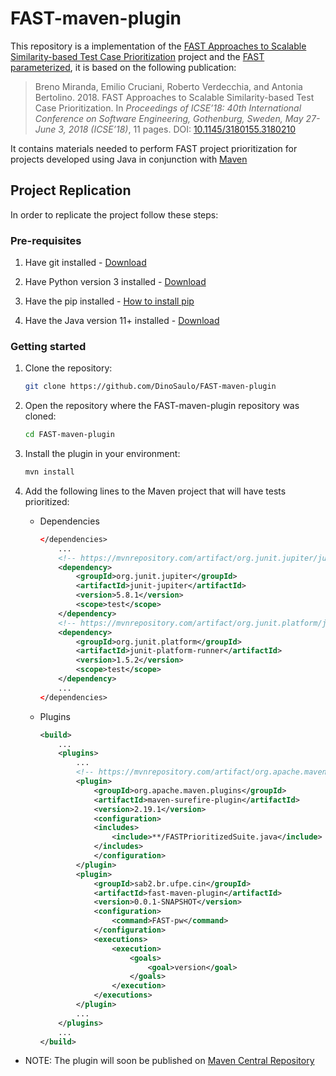 # FAST-maven-plugin

This repository is a implementation of the [FAST Approaches to Scalable Similarity-based Test Case Prioritization](https://github.com/icse18-FAST/FAST) project and the [FAST parameterized](https://github.com/DinoSaulo/FAST-parameterized), it is based on the following publication:

> Breno Miranda, Emilio Cruciani, Roberto Verdecchia, and Antonia Bertolino. 2018. FAST Approaches to Scalable Similarity-based Test Case Prioritization. In *Proceedings of ICSE’18: 40th International Conference on Software Engineering, Gothenburg, Sweden, May 27-June 3, 2018 (ICSE’18)*, 11 pages. DOI: [10.1145/3180155.3180210](http://dx.doi.org/10.1145/3180155.3180210)


It contains materials needed to perform FAST project prioritization for projects developed using Java in conjunction with [Maven](https://maven.apache.org/)

Project Replication
---------------
In order to replicate the project follow these steps:

### Pre-requisites

1. Have git installed - [Download](https://git-scm.com/downloads)

2. Have Python version 3 installed - [Download](https://www.python.org/downloads/)

3. Have the pip installed - [How to install pip](https://pip.pypa.io/en/stable/cli/pip_install/)

4. Have the Java version 11+ installed - [Download](https://www.oracle.com/java/technologies/downloads/)

### Getting started

1. Clone the repository:
   ```bash
   git clone https://github.com/DinoSaulo/FAST-maven-plugin
   ```

2. Open the repository where the FAST-maven-plugin repository was cloned:
    ```bash
    cd FAST-maven-plugin
    ```

3. Install the plugin in your environment:
   ```bash
   mvn install
   ```

4. Add the following lines to the Maven project that will have tests prioritized:

    - Dependencies

        ```xml
        </dependencies>
            ...
            <!-- https://mvnrepository.com/artifact/org.junit.jupiter/junit-jupiter -->
            <dependency>
                <groupId>org.junit.jupiter</groupId>
                <artifactId>junit-jupiter</artifactId>
                <version>5.8.1</version>
                <scope>test</scope>
            </dependency>
            <!-- https://mvnrepository.com/artifact/org.junit.platform/junit-platform-runner -->
            <dependency>
                <groupId>org.junit.platform</groupId>
                <artifactId>junit-platform-runner</artifactId>
                <version>1.5.2</version>
                <scope>test</scope>
            </dependency>
            ...
        </dependencies>
        ```

    - Plugins

        ```xml
        <build>
            ...
            <plugins>
                ...
                <!-- https://mvnrepository.com/artifact/org.apache.maven.plugins/maven-surefire-plugin -->
                <plugin>
                    <groupId>org.apache.maven.plugins</groupId>
                    <artifactId>maven-surefire-plugin</artifactId>
                    <version>2.19.1</version>
                    <configuration>
                    <includes>
                        <include>**/FASTPrioritizedSuite.java</include>
                    </includes>
                    </configuration>
                </plugin>
                <plugin>
                    <groupId>sab2.br.ufpe.cin</groupId>
                    <artifactId>fast-maven-plugin</artifactId>
                    <version>0.0.1-SNAPSHOT</version>
                    <configuration>
                        <command>FAST-pw</command>
                    </configuration>
                    <executions>
                        <execution>
                            <goals>
                                <goal>version</goal>
                            </goals>
                        </execution>
                    </executions>
                </plugin>
                ...
            </plugins>
            ...
        </build>
        ```

- NOTE: The plugin will soon be published on [Maven Central Repository](https://search.maven.org/)